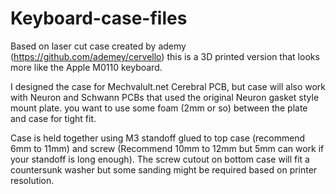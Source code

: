 # Keyboard-case-files

Based on laser cut case created by ademy (https://github.com/ademey/cervello) this is a 3D printed version that looks more like the Apple M0110 keyboard.

I designed the case for Mechvalult.net Cerebral PCB, but case will also work with Neuron and Schwann PCBs that used the original Neuron gasket style mount plate. you want to use some foam (2mm or so) between the plate and case for tight fit.

Case is held together using M3 standoff glued to top case (recommend 6mm to 11mm) and screw (Recommend 10mm to 12mm but 5mm can work if your standoff is long enough). The screw cutout on bottom case will fit a countersunk washer but some sanding might be required based on printer resolution.


